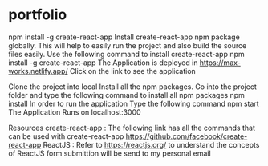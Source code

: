 # portfolio

npm install -g create-react-app
Install create-react-app npm package globally. 
This will help to easily run the project and also build the source files easily. 
Use the following command to install create-react-app
npm install -g create-react-app
The Application is deployed in https://max-works.netlify.app/
Click on the link to see the application

Clone the project into local
Install all the npm packages. 
Go into the project folder and type the following command to install all npm packages
npm install
In order to run the application Type the following command
npm start
The Application Runs on localhost:3000

Resources
create-react-app : The following link has all the commands that can be used with create-react-app https://github.com/facebook/create-react-app
ReactJS : Refer to https://reactjs.org/ to understand the concepts of ReactJS
form submittion will be send to my personal email
